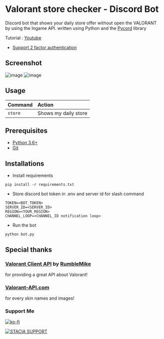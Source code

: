 # Valorant store checker - Discord Bot
Discord bot that shows your daily store offer without open the VALORANT by using the Ingame API.
written using Python and the [Pycord](https://github.com/Pycord-Development/pycord) library <br>

Tutorial : [Youtube](https://youtu.be/gYjzEuJh3Ms)

* [Support  2 factor authentication](https://i.imgur.com/3Rr6p3e.gif)

## Screenshot

![image](https://i.imgur.com/xPZ5vAu.gif)
![image](https://i.imgur.com/AV6Pj5d.png)
<br>

## Usage

| Command                       | Action                                                                                                     |
| :---------------------------- | :--------------------------------------------------------------------------------------------------------- |
| `store`  | Shows my daily store |

## Prerequisites

* [Python 3.6+](https://www.python.org/downloads/)
* [Git](https://git-scm.com/download)

## Installations

* Install requirements
```
pip install -r requirements.txt
```
* Store discord bot token in .env and server id for slash command
```
TOKEN=<BOT_TOKEN>
SERVER_ID=<SERVER_ID>
REGION=<YOUR_REGION>
CHANNEL_LOOP=<CHANNEL_ID notification loop>
```
* Run the bot
```
python bot.py
```

## Special thanks

### [Valorant Client API](https://github.com/RumbleMike/ValorantClientAPI) by [RumbleMike](https://github.com/RumbleMike)
for providing a great API about Valorant!

### [Valorant-API.com](https://valorant-api.com/)
for every skin names and images!

### Support Me

[![ko-fi](https://ko-fi.com/img/githubbutton_sm.svg)](https://ko-fi.com/staciax)

[![STACIA SUPPORT](https://badgen.net/discord/online-members/pmZt2T5ggb)](https://discord.gg/hE8x7S2fR5)